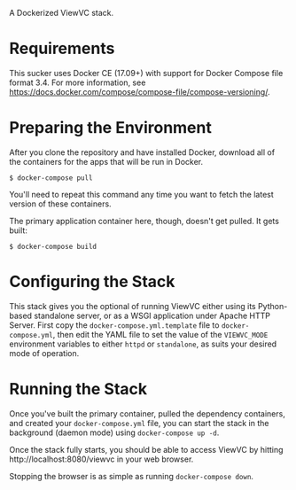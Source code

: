 A Dockerized ViewVC stack.

Requirements
============

This sucker uses Docker CE (17.09+) with support for Docker Compose
file format 3.4.  For more information, see
https://docs.docker.com/compose/compose-file/compose-versioning/.


Preparing the Environment
=========================

After you clone the repository and have installed Docker, download all
of the containers for the apps that will be run in Docker.

    $ docker-compose pull

You'll need to repeat this command any time you want to fetch the
latest version of these containers.

The primary application container here, though, doesn't get pulled.
It gets built:

    $ docker-compose build


Configuring the Stack
=====================

This stack gives you the optional of running ViewVC either using its
Python-based standalone server, or as a WSGI application under Apache
HTTP Server.  First copy the `docker-compose.yml.template` file to
`docker-compose.yml`, then edit the YAML file to set the value of the
`VIEWVC_MODE` environment variables to either `httpd` or `standalone`,
as suits your desired mode of operation.


Running the Stack
=================

Once you've built the primary container, pulled the dependency
containers, and created your `docker-compose.yml` file, you can start
the stack in the background (daemon mode) using `docker-compose up
-d`.

Once the stack fully starts, you should be able to access ViewVC by
hitting http://localhost:8080/viewvc in your web browser.

Stopping the browser is as simple as running `docker-compose down`.
